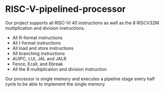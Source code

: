 # RISC-V-pipelined-processor
Our project supports all RISC-VI 40 instructions as well as the 8 RISCV32M multiplication and division instructions. 
- All R-format instructions
- All I-format instructions
- All load and store instructions
- All branching instructions
- AUIPC, LUI, JAL and JALR
- Fence, Ecall, and Ebreak
- All the 8 multiplication and division instruction

Our processor is single memory and executes a pipeline stage every half cycle to be able to implement the single memory.
